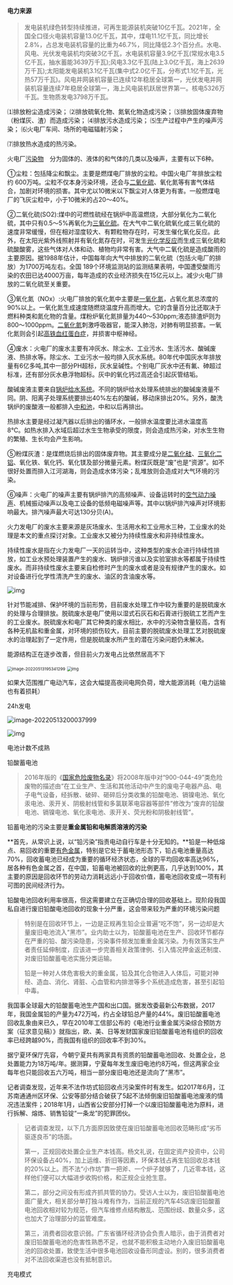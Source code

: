 





#### 电力来源

> 发电装机绿色转型持续推进，可再生能源装机突破10亿千瓦。2021年，全国全口径火电装机容量13.0亿千瓦，其中，煤电11.1亿千瓦，同比增长2.8%，占总发电装机容量的比重为46.7%，同比降低2.3个百分点。水电、风电、光伏发电装机均突破3亿千瓦，水电装机容量3.9亿千瓦(常规水电3.5亿千瓦，抽水蓄能3639万千瓦);风电3.3亿千瓦(陆上3.0亿千瓦，海上2639万千瓦);太阳能发电装机3.1亿千瓦(集中式2.0亿千瓦，分布式1.1亿千瓦，光热57万千瓦)。风电并网装机容量已连续12年稳居全球第一，光伏发电并网装机容量连续7年稳居全球第一，海上风电装机跃居世界第一。核电5326万千瓦。生物质发电3798万千瓦。

⑴排放粉尘造成污染；
⑵排放硫氧化物、氮氧化物造成污染；
⑶排放固体废弃物（粉煤灰、渣）而造成污染；
⑷排放污水造成污染；
⑸生产过程中产生的噪声污染；
⑹火电厂车间、场所的电磁辐射污染；

⑺排放热水造成的热污染。



火电厂[污染物](https://baike.baidu.com/item/污染物)　分为固体的、液体的和气体的几类以及噪声，主要有以下6种。

①尘粒：包括降尘和飘尘。主要是燃煤电厂排放的尘粒。中国火电厂年排放尘粒约 600万吨。尘粒不仅本身污染环境，还会与[二氧化硫](https://baike.baidu.com/item/二氧化硫/513588)、氧化氮等有害气体结合，加剧对环境的损害。其中尤以10微米以下飘尘对人体更为有害。一般燃煤电厂的飞灰尘粒中，小于10微米的占20～40%。

②二氧化硫(SO2):煤中的可燃性硫经在锅炉中高温燃烧，大部分氧化为二氧化硫，其中只有0.5～5%再氧化为[三氧化硫](https://baike.baidu.com/item/三氧化硫/7613592)。在大气中二氧化硫氧化成三氧化硫的速度非常缓慢，但在相对湿度较大、有颗粒物存在时，可发生催化氧化反应。此外，在太阳光紫外线照射并有氧化氮存在时，可发生[光化学反应](https://baike.baidu.com/item/光化学反应/5252613)而生成三氧化硫和硫酸酸雾，这些气体对人体和动、植物均非常有害。大气中二氧化硫是造成酸雨的主要原因。据1988年估计，中国每年向大气中排放的二氧化硫（包括火电厂的排放）为1700万吨左右。全国 189个环境监测站的监测结果表明，中国遭受酸雨污染的农田已达4000万亩，每年造成的农业经济损失在15亿元以上。减少火电厂排放的二氧化硫至关重要。

③氧化氮（NOx）:火电厂排放的氧化氮中主要是[一氧化氮](https://baike.baidu.com/item/一氧化氮/1403234)，占氧化氮总浓度的90%以上。一氧化氮生成速度随燃烧温度升高而增大。它的含量百分比还取决于燃料种类和氮化物的含量。煤粉炉氧化氮排量为440～530ppm;液态排渣炉则为800～1000ppm。[二氧化氮](https://baike.baidu.com/item/二氧化氮/1403762)刺激呼吸器官，能深入肺泡，对肺有明显损害。一氧化氮则会引起[高铁血红蛋白症](https://baike.baidu.com/item/高铁血红蛋白症/8322179)，并损害中枢神经。

④废水：火电厂的废水主要有冲灰水、除尘水、工业污水、生活污水、酸碱废液、热排水等。除尘水、工业污水一般均排入灰水系统。80年代中国灰水年排放量有6亿多吨,其中一部分PH超标，灰水呈碱性。个别电厂灰水中还有氟、砷超过标准，还有部分灰水悬浮物超标。灰中的氧化钙过高还会引起灰管结垢。

酸碱废液主要来自[锅炉给水系统](https://baike.baidu.com/item/锅炉给水系统)。不同的锅炉给水处理系统排出的酸碱废液量不同。阴、阳离子处理系统要排出40%左右的酸碱，移动床排出20%。另外，酸洗锅炉的废酸液一般都排入[中和池](https://baike.baidu.com/item/中和池)，中和以后再排出。

热排水主要是经过凝汽器以后排出的循环水，一般排水温度要比进水温度高 8℃。如热水排入水域后超过水生生物承受的限度，则会造成热污染，对水生生物的繁殖、生长均会产生影响。

⑤粉煤灰渣：是煤燃烧后排出的固体废弃物。其主要成分是[二氧化硅](https://baike.baidu.com/item/二氧化硅/513704)、[三氧化二铝](https://baike.baidu.com/item/三氧化二铝/917078)、氧化铁、氧化钙、氧化镁及部分微量元素。粉煤灰既是“废”也是“资源”。如不很好处置而排入江河湖海，则会造成水体污染；乱堆放则会造成对大气环境的污染。

⑥噪声：火电厂的噪声主要有锅炉排汽的高频噪声、设备运转时的[空气动力噪声](https://baike.baidu.com/item/空气动力噪声)、机械振动噪声以及电工设备的低频电磁噪声等。其中以锅炉排汽噪声对环境影响最大。排汽噪声最大可达130分贝(A)。

火力发电厂的废水主要来源是灰场废水、生活用水和工业用水三种，工业废水的处理是本文的重点探讨对象。工业废水又被分为持续性废水和非持续性废水。

持续性废水是指在火力发电厂一天的运转当中，这种类型的废水会进行持续性排放，如工业水预处理装置产生的废水、锅炉排污谁以及实验室排水等都属于持续性废水。而非持续性废水主要来自检修时产生的废水或者是没有规律产生的废水。如对设备进行化学性清洗产生的废水、油区的含油废水等。



![img](https://pic3.zhimg.com/80/v2-8f8598072b4a6187ea995b4cb475dc22_1440w.jpg)



针对节能减排、保护环境的当前形势，目前废水处理工作中较为重要的是脱硫废水的处理与合理排放。脱硫废水是电厂使用以湿式石灰石和石膏进行脱硫工艺而产生的工业废水。脱硫废水和电厂其它种类的废水相比，水中的污染物含量较高，含有各种无机盐和重金属，对环境的损伤较大，目前主要的脱硫废水处理工艺对脱硫废水的治理起到了一定作用，但是脱硫废水所产生的潜在污染问题仍未解决。



能源结构正在逐步改善，但目前火力发电占比依然居高不下

<img src="C:\Users\Huawei\Desktop\temp\p2.png" alt="image-20220513195341299" style="zoom:67%;" />

<img src="http://www.chinapower.com.cn/d/file/p/2022/04-02/d8890742fe52815db2571d3f761b8ad0.png" alt="img" style="zoom:67%;" />



如果大范围推广电动汽车，这会大幅提高夜间电网负荷，增大能源消耗（电力运输也有着损耗）

24h发电

![image-20220513200037999](C:\Users\Huawei\AppData\Roaming\Typora\typora-user-images\image-20220513200037999.png)

![img](C:\Users\Huawei\Desktop\temp\3.png)



电池计数不成熟

铅酸蓄电池



> 2016年版的《[国家危险废物名录](https://huanbao.bjx.com.cn/topics/gjwxfwml/)》将2008年版中对“900-044-49”类危险废物的描述由“在工业生产、生活和其他活动中产生的废电子电器产品、电子电气设备，经拆散、破碎、砸碎后分类收集的铅酸电池、镉镍电池、氧化汞电池、汞开关、阴极射线管和多氯联苯电容器等部件”修改为“废弃的铅酸电池、镉镍电池、氧化汞电池、汞开关、荧光粉和阴极射线管”。



铅蓄电池的污染主要是**重金属铅和电解质溶液的污染**

**首先，从常识上说，以“铅污染”指责电动自行车是十分无知的。**铅是一种低熔点、易回收的重要[有色金属](https://www.zhihu.com/search?q=有色金属&search_source=Entity&hybrid_search_source=Entity&hybrid_search_extra={"sourceType"%3A"answer"%2C"sourceId"%3A872870230})，特别是它处于蓄电池形态下，铅占电池重量高达70%，回收蓄电池已经成为重要的循环经济状态，全球的平均回收率高达96%，居各种有色金属之首，在中国，铅蓄电池被回收的比例更高，几乎达到100%，其主要的原因是回收环节的劳动力消耗远远小于回收价值，蓄电池回收变成一项有利可图的民间经济行为。



铅酸电池回收利用率很高，但这需要建立在正确切合理的回收基础上。现阶段我国私自进行废旧铅酸电池回收的现象十分严重，这会带来较为严重的环境污染问题

> 特别是在回收环节上，一边是正规再生铅企业普遍“吃不饱”，另一边却是大量废旧电池流入“黑市”。业内助士以为，铅酸蓄电池在生产、回收环节都存在严重的铅、酸污染隐患，污染事件频发加重重金属污染。为有效落实生产者责任延伸制度，应该进一步完善相关政策律例、引入情况押金返还制度、对废旧铅酸蓄电池实施分类运输。
>
> 铅是一种对人体危害极大的重金属，铅及其化合物进入人体后，可能对神经、造血、消化、肾脏、心血管和内排泄等多个系统造成危害，甚至引起铅中毒。

我国事全球最大的铅酸蓄电池生产国和出口国。据发改委最新公布数据，2017年，我国金属铅的产量为472万吨，约占全球铅总产量的44%。废旧铅酸蓄电池回收乱象由来已久，早在2010年工信部公布的《电池行业重金属污染综合预防方案（征求意见稿）》就指出，欧、美、日等发财国家废旧铅酸蓄电池有组织的回收率已经跨越90%，而我国有组织的回收率不到30%。

据宁夏环保厅先容，今朝宁夏共有两家具有资质的铅酸蓄电池回收、处置企业，总处置能力为18万吨/年。据测算，宁夏每年发生废旧电池约8万吨，但这两家企业每年也只能回收五六万吨，相当一部分废旧电池还是流向了“黑市”。

记者调查发现，近年来不法作坊式铅回收点污染案件时有发生。如2017年6月，江苏南通通州区环保、公安等部分结合破获了5起不法倾倒废旧铅酸蓄电池废液的情况违法案件；2018年1月，山西省公安部分打掉一个以废旧铅酸蓄电池为原料，进行拆解、熔炼、销售铅锭“一条龙”的犯罪团伙。

> 记者调查发现，以下几方面原因致使在废旧铅酸蓄电池回收范畴形成“劣币驱逐良币”的场面。
>
> 第一，正规回收处置企业生产本钱高。杨文礼说，在固定资产投资中，公司环保设备占40%，加上运维、折旧等因素，环保本钱占再生铅回收总本钱的20%以上。而不法“小作坊”靠一把斧、一个炉子就够了，几近零本钱，这样他们便可以大幅进步收购价格，和正规企业抢生意。
>
> 第二，部分之间没有形成齐抓共管的协力。受访人士以为，废旧铅酸蓄电池面广量大，相关部分单打独斗难有作为，当前正规的汽车4S店废旧铅酸蓄电池回收相对较为规范，但汽车维修点结构散乱、范围纷歧、数量众多，这也加大了治理部分的监管难度。
>
> 第三，消费者回收意识弱。广东省循环经济协会负责人暗示，由于消费者对废旧铅酸蓄电池的危害性熟悉不足，也就不能积极主动地介入废旧铅酸蓄电池的回收处置，致使生活中很多电池回收设备形同虚设。别的，很多消费者对不法回收渠道也没有抵制意识。





充电模式

